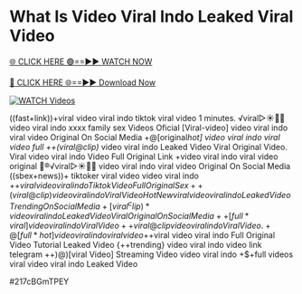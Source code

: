 # What Is Video Viral Indo Leaked Viral Video


[🌐 CLICK HERE 🟢==►► WATCH NOW](https://gitload.pages.dev/)

[🔴 CLICK HERE 🌐==►► Download Now](https://gitload.pages.dev/)

[![WATCH Videos](https://i.imgur.com/dJHk4Zq.gif)](https://gitload.pages.dev/)



























((fast+link))+viral video viral indo tiktok viral video 1 minutes. ️√viral▷☀️👄💥 video viral indo xxxx family sex Videos Oficial [Viral-video] video viral indo viral video Original On Social Media
+@[original*hot] video viral indo viral video full
++(viral@clip)* video viral indo Leaked Video Viral Original Video. Viral video viral indo Video Full Original Link
+video viral indo viral video original
👙®️√viral▷☀️👄💥 video viral indo viral video Original On Social Media
((sbex+news))+ tiktoker viral video video viral indo
+$+viral video viral indo Tiktok Video Full Original Sex ++(viral@clip) video viral indo Viral Video {Hot New viral} video viral indo Leaked Video Trending On Social Media
+[viral^clip)* video viral indo Leaked Video Viral Original On Social Media
++[full*viral] video viral indo Viral Video
++viral@clip video viral indo Viral Video. +@[full*hot] video viral indo viral video +$+viral video viral indo Full Original Video Tutorial Leaked Video {++trending} video viral indo video link telegram ++)@)[viral Video] Streaming Video video viral indo
+$+full videos viral video viral indo Leaked Video


#217cBGmTPEY

